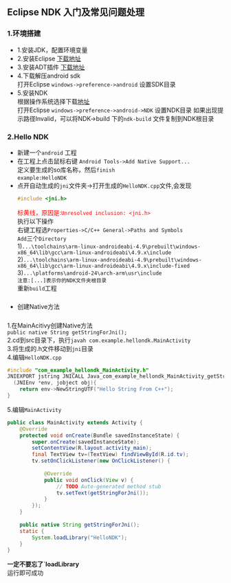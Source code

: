 ## Eclipse NDK 入门及常见问题处理
### 1.环境搭建
- 1.安装JDK，配置环境变量
- 2.安装Eclipse [下载地址](https://www.eclipse.org/downloads/eclipse-packages/)
- 3.安装ADT插件 [下载地址](https://pan.baidu.com/s/1hs4AsZi)
- 4.下载解压android sdk </br>
    打开Eclipse ``windows->preference->android`` 设置SDK目录
- 5.安装NDK </br>
  根据操作系统选择下载[地址](http://mirrors.zzu.edu.cn/android/repository/)</br>
    打开Eclipse ``windows->preference->android->NDK`` 设置NDK目录
    如果出现提示路径Invalid，可以将NDK->build 下的``ndk-build`` 文件复制到NDK根目录
### 2.Hello NDK
* 新建一个`android` 工程
* 在工程上点击鼠标右键 `Android Tools->Add Native Support...`</br>
  定义要生成的so库名称，然后`finish`</br>
  `example:HelloNDK`
* 点开自动生成的`jni`文件夹->打开生成的`HelloNDK.cpp`文件,会发现
  ```cpp
  #include <jni.h>
  ```
  <font color=red>标黄线，原因是:`Unresolved inclusion: <jni.h>`</font></br>
  执行以下操作</br>
  右键工程选`Properties->C/C++ General->Paths and Symbols`</br>
  `Add`三个`Directory`</br>
  1)`...\toolchains\arm-linux-androideabi-4.9\prebuilt\windows-x86_64\lib\gcc\arm-linux-androideabi\4.9.x\include`</br>
  2)`...\toolchains\arm-linux-androideabi-4.9\prebuilt\windows-x86_64\lib\gcc\arm-linux-androideabi\4.9.x\include-fixed`</br>
  3)`...\platforms\android-24\arch-arm\usr\include`</br>
  `注意:[...]表示你的NDK文件夹根目录`</br>
  重新`build`工程
#####
* 创建Native方法
#####
   1.在MainAcitivy创建Native方法</br>
    `public native String getStringForJni();`</br>
    2.cd到src目录下，执行`javah com.example.hellondk.MainActivity`</br>
    3.将生成的.h文件移动到`jni`目录</br>
    4.编辑`HelloNDK.cpp`
```cpp
#include "com_example_hellondk_MainActivity.h"
JNIEXPORT jstring JNICALL Java_com_example_hellondk_MainActivity_getStringForJni
  (JNIEnv *env, jobject obj){
	return env->NewStringUTF("Hello String From C++");
}
```
5.编辑`MainActivity`
```java
public class MainActivity extends Activity {
	@Override
	protected void onCreate(Bundle savedInstanceState) {
		super.onCreate(savedInstanceState);
		setContentView(R.layout.activity_main);
		final TextView tv=(TextView) findViewById(R.id.tv);
		tv.setOnClickListener(new OnClickListener() {
			
			@Override
			public void onClick(View v) {
				// TODO Auto-generated method stub
				tv.setText(getStringForJni());
			}
		});
	}
	
	public native String getStringForJni();
	static {
		System.loadLibrary("HelloNDK");
	}
}

```
**一定不要忘了`loadLibrary**</br>
运行即可成功
    
